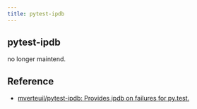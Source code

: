 ```yaml
---
title: pytest-ipdb
---
```


## pytest-ipdb
no longer maintend.

## Reference
* [mverteuil/pytest\-ipdb: Provides ipdb on failures for py\.test\.](https://github.com/mverteuil/pytest-ipdb)
